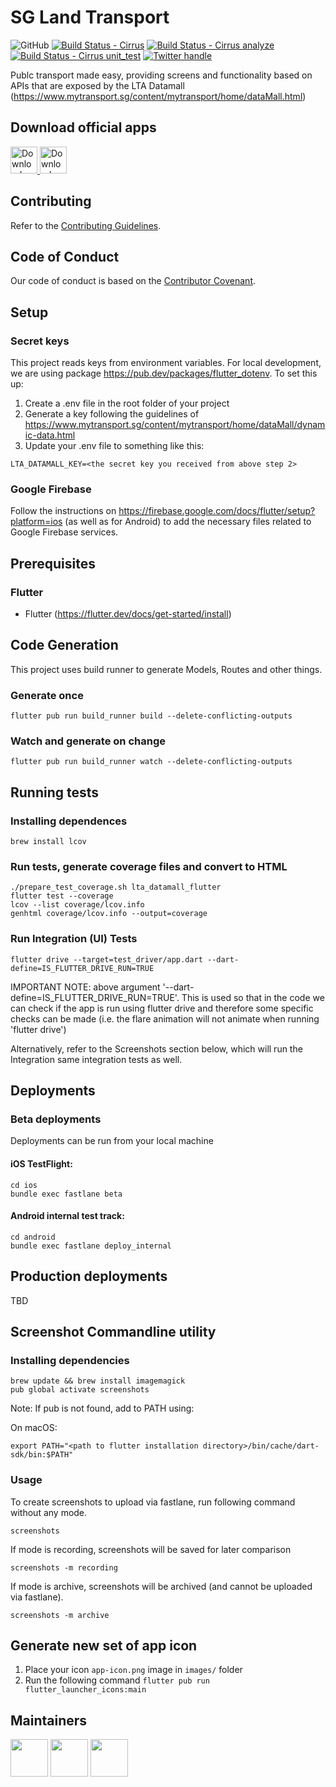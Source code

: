 # SG Land Transport

![GitHub][license badge]
[![Build Status - Cirrus][]][build status]
[![Build Status - Cirrus analyze][]][build status]
[![Build Status - Cirrus unit_test][]][build status]
[![Twitter handle][]][twitter badge]

Publc transport made easy, providing screens and functionality based on APIs that are exposed by the LTA Datamall (https://www.mytransport.sg/content/mytransport/home/dataMall.html)

## Download official apps

<a href="https://play.google.com/store/apps/details?id=com.saschaderungs.ltaDatamall">
  <img alt="Download on Google Play" src="https://play.google.com/intl/en_us/badges/images/badge_new.png" height=43>
</a>
<a href="https://apps.apple.com/sg/app/sg-land-transport/id1504247137">
  <img alt="Download on App Store" src="https://user-images.githubusercontent.com/7317008/43209852-4ca39622-904b-11e8-8ce1-cdc3aee76ae9.png" height=43>
</a>

## Contributing

Refer to the [Contributing Guidelines](CONTRIBUTING.md).

## Code of Conduct

Our code of conduct is based on the [Contributor Covenant](CODE_OF_CONDUCT.md).

## Setup

### Secret keys

This project reads keys from environment variables. For local development, we are using package https://pub.dev/packages/flutter_dotenv. To set this up:

1. Create a .env file in the root folder of your project
2. Generate a key following the guidelines of https://www.mytransport.sg/content/mytransport/home/dataMall/dynamic-data.html
3. Update your .env file to something like this:

```
LTA_DATAMALL_KEY=<the secret key you received from above step 2>
```

### Google Firebase

Follow the instructions on https://firebase.google.com/docs/flutter/setup?platform=ios (as well as for Android) to add the necessary files related to Google Firebase services.

## Prerequisites

### Flutter

- Flutter (https://flutter.dev/docs/get-started/install)

## Code Generation

This project uses build runner to generate Models, Routes and other things.

### Generate once

```
flutter pub run build_runner build --delete-conflicting-outputs
```

### Watch and generate on change

```
flutter pub run build_runner watch --delete-conflicting-outputs
```

## Running tests

### Installing dependences

```
brew install lcov
```

### Run tests, generate coverage files and convert to HTML

```
./prepare_test_coverage.sh lta_datamall_flutter
flutter test --coverage
lcov --list coverage/lcov.info
genhtml coverage/lcov.info --output=coverage
```

### Run Integration (UI) Tests

```
flutter drive --target=test_driver/app.dart --dart-define=IS_FLUTTER_DRIVE_RUN=TRUE
```

IMPORTANT NOTE: above argument '--dart-define=IS_FLUTTER_DRIVE_RUN=TRUE'. This is used so that in the code we can check if the app is run using flutter drive and therefore some specific checks can be made (i.e. the flare animation will not animate when running 'flutter drive')

Alternatively, refer to the Screenshots section below, which will run the Integration same integration tests as well.

## Deployments

### Beta deployments

Deployments can be run from your local machine

#### iOS TestFlight:

```
cd ios
bundle exec fastlane beta
```

#### Android internal test track:

```
cd android
bundle exec fastlane deploy_internal
```

## Production deployments

TBD

## Screenshot Commandline utility

### Installing dependencies

```
brew update && brew install imagemagick
pub global activate screenshots
```

Note: If pub is not found, add to PATH using:

On macOS:

```
export PATH="<path to flutter installation directory>/bin/cache/dart-sdk/bin:$PATH"
```

### Usage

To create screenshots to upload via fastlane, run following command without any mode.

```
screenshots
```

If mode is recording, screenshots will be saved for later comparison

```
screenshots -m recording
```

If mode is archive, screenshots will be archived (and cannot be uploaded via fastlane).

```
screenshots -m archive
```

## Generate new set of app icon

1. Place your icon `app-icon.png` image in `images/` folder
2. Run the following command `flutter pub run flutter_launcher_icons:main`

## Maintainers

<a href="https://github.com/ameego"><img width="60" height="60" src="https://github.com/ameego.png?size=500"/></a>
<a href="https://github.com/bobrenji"><img width="60" height="60" src="https://github.com/bobrenji.png?size=500"/></a>
<a href="https://github.com/sderungs99"><img width="60" height="60" src="https://github.com/sderungs99.png?size=500"/></a>

[license badge]: https://img.shields.io/github/license/sderungs99/sglandtransport
[twitter handle]: https://img.shields.io/twitter/follow/sgltapp.svg?style=social&label=Follow
[twitter badge]: https://twitter.com/intent/follow?screen_name=sgltapp
[build status - cirrus]: https://api.cirrus-ci.com/github/sderungs99/sglandtransport.svg
[build status - cirrus analyze]: https://api.cirrus-ci.com/github/sderungs99/sglandtransport.svg?task=analyze
[build status - cirrus unit_test]: https://api.cirrus-ci.com/github/sderungs99/sglandtransport.svg?task=unit_test
[build status]: https://cirrus-ci.com/github/sderungs99/sglandtransport/master
